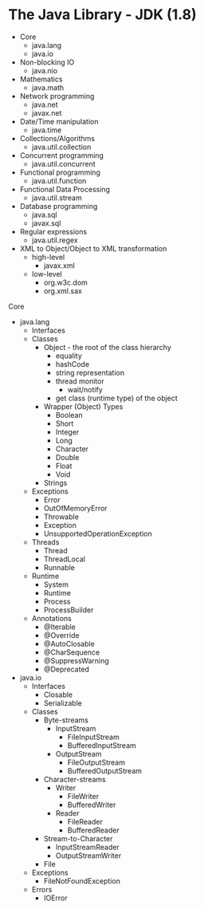 # The Java Library - JDK (1.8)

- Core
    - java.lang
    - java.io
- Non-blocking IO
    - java.nio
- Mathematics
    - java.math
- Network programming
    - java.net
    - javax.net
- Date/Time manipulation
    - java.time
- Collections/Algorithms
    - java.util.collection
- Concurrent programming
    - java.util.concurrent
- Functional programming
    - java.util.function
- Functional Data Processing
    - java.util.stream
- Database programming
    - java.sql
    - javax.sql
- Regular expressions
    - java.util.regex
- XML to Object/Object to XML transformation
    - high-level
        - javax.xml
    - low-level
        - org.w3c.dom
        - org.xml.sax

Core

- java.lang
    - Interfaces
    - Classes
        - Object - the root of the class hierarchy
            - equality
            - hashCode
            - string representation
            - thread monitor
                - wait/notify
            - get class (runtime type) of the object
        - Wrapper (Object) Types
            - Boolean
            - Short
            - Integer
            - Long
            - Character
            - Double
            - Float
            - Void
        - Strings
    - Exceptions
        - Error
        - OutOfMemoryError
        - Throwable
        - Exception
        - UnsupportedOperationException
    - Threads
        - Thread
        - ThreadLocal
        - Runnable
    - Runtime
        - System
        - Runtime
        - Process
        - ProcessBuilder
    - Annotations
        - @Iterable
        - @Override
        - @AutoClosable
        - @CharSequence
        - @SuppressWarning
        - @Deprecated
- java.io
    - Interfaces
        - Closable
        - Serializable
    - Classes
        - Byte-streams
            - InputStream
                - FileInputStream
                - BufferedInputStream
            - OutputStream
                - FileOutputStream
                - BufferedOutputStream
        - Character-streams
            - Writer
                - FileWriter
                - BufferedWriter
            - Reader
                - FileReader
                - BufferedReader
        - Stream-to-Character
            - InputStreamReader
            - OutputStreamWriter
        - File
    - Exceptions
        - FileNotFoundException
    - Errors
        - IOError